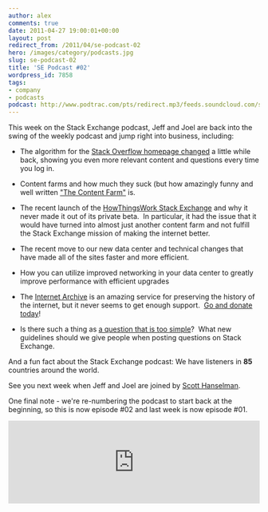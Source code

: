 ```yaml
---
author: alex
comments: true
date: 2011-04-27 19:00:01+00:00
layout: post
redirect_from: /2011/04/se-podcast-02
hero: /images/category/podcasts.jpg
slug: se-podcast-02
title: 'SE Podcast #02'
wordpress_id: 7858
tags:
- company
- podcasts
podcast: http://www.podtrac.com/pts/redirect.mp3/feeds.soundcloud.com/stream/14250494-stack-exchange-se-episode02.mp3
---
```


This week on the Stack Exchange podcast, Jeff and Joel are back into the swing of the weekly podcast and jump right into business, including:



	
  * The algorithm for the [Stack Overflow homepage changed](http://blog.stackoverflow.com/2010/11/stack-overflow-homepage-changes/) a little while back, showing you even more relevant content and questions every time you log in.

	
  * Content farms and how much they suck (but how amazingly funny and well written ["The Content Farm"](http://www.thecontentfarm.net) is.

	
  * The recent launch of the [HowThingsWork Stack Exchange](http://area51.stackexchange.com/proposals/15025/how-things-work) and why it never made it out of its private beta.  In particular, it had the issue that it would have turned into almost just another content farm and not fulfill the Stack Exchange mission of making the internet better.

	
  * The recent move to our new data center and technical changes that have made all of the sites faster and more efficient.

	
  * How you can utilize improved networking in your data center to greatly improve performance with efficient upgrades

	
  * The [Internet Archive](http://www.archive.org/index.php) is an amazing service for preserving the history of the internet, but it never seems to get enough support.  [Go and donate today](http://www.archive.org/donate/index.php)!

	
  * Is there such a thing as [a question that is too simple](http://blog.stackoverflow.com/2011/02/are-some-questions-too-simple/)?  What new guidelines should we give people when posting questions on Stack Exchange.


And a fun fact about the Stack Exchange podcast: We have listeners in **85** countries around the world.

See you next week when Jeff and Joel are joined by [Scott Hanselman](http://www.hanselman.com/blog/).

One final note - we're re-numbering the podcast to start back at the beginning, so this is now episode #02 and last week is now episode #01.

<iframe width="100%" height="166" scrolling="no" frameborder="no" src="https://w.soundcloud.com/player/?url=https%3A//api.soundcloud.com/tracks/14250494&amp;color=ff5500&amp;auto_play=false&amp;hide_related=false&amp;show_comments=true&amp;show_user=true&amp;show_reposts=false"></iframe>